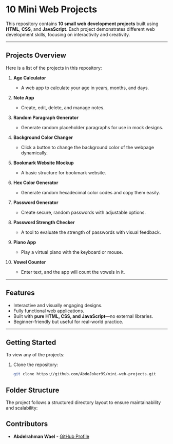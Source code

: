 # 10 Mini Web Projects

This repository contains **10 small web development projects** built using **HTML**, **CSS**, and **JavaScript**. Each project demonstrates different web development skills, focusing on interactivity and creativity.

---

## Projects Overview

Here is a list of the projects in this repository:

1. **Age Calculator**  
   - A web app to calculate your age in years, months, and days.

2. **Note App**  
   - Create, edit, delete, and manage notes.

3. **Random Paragraph Generator**  
   - Generate random placeholder paragraphs for use in mock designs.

4. **Background Color Changer**  
   - Click a button to change the background color of the webpage dynamically.

5. **Bookmark Website Mockup**  
   - A basic structure for bookmark website.

6. **Hex Color Generator**  
   - Generate random hexadecimal color codes and copy them easily.

7. **Password Generator**  
   - Create secure, random passwords with adjustable options.

8. **Password Strength Checker**  
   - A tool to evaluate the strength of passwords with visual feedback.

9. **Piano App**  
   - Play a virtual piano with the keyboard or mouse.

10. **Vowel Counter**  
    - Enter text, and the app will count the vowels in it.

---

## Features

- Interactive and visually engaging designs.
- Fully functional web applications.
- Built with **pure HTML, CSS, and JavaScript**—no external libraries.
- Beginner-friendly but useful for real-world practice.

---

## Getting Started

To view any of the projects:

1. Clone the repository:
   ```bash
   git clone https://github.com/AbdoJoker99/mini-web-projects.git
   ```

## Folder Structure

The project follows a structured directory layout to ensure maintainability and scalability:

## Contributors

- **Abdelrahman Wael** - [GitHub Profile](https://github.com/AbdoJoker99)
